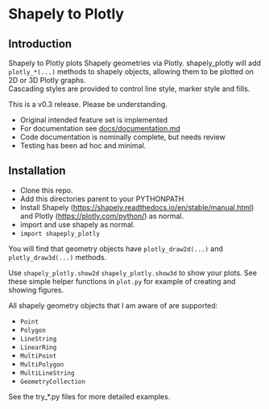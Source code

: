 # Shapely to Plotly
## Introduction
Shapely to Plotly plots Shapely geometries via Plotly.
shapely_plotly will add `plotly_*(...)` methods to shapely objects, allowing them to be 
plotted on 2D or 3D Plotly graphs.  
Cascading styles are provided to control line style, 
marker style and fills.

This is a v0.3 release.  Please be understanding.
* Original intended feature set is implemented
* For documentation see [docs/documentation.md](docs/documentation.md)
* Code documentation is nominally complete, but needs review
* Testing has been ad hoc and minimal.

## Installation
* Clone this repo.
* Add this directories parent to your PYTHONPATH
* Install Shapely (https://shapely.readthedocs.io/en/stable/manual.html) and Plotly (https://plotly.com/python/) as normal.
* import and use shapely as normal.
* `import shapeply_plotly`

You will find that geometry objects have `plotly_draw2d(...)` 
and `plotly_draw3d(...)` methods.  

Use `shapely_plotly.show2d`  `shapely_plotly.show3d` to show your plots.  See these simple
helper functions in `plot.py` for example of creating and showing figures.

All shapely geometry objects that I am aware of are supported:
* `Point`
* `Polygon`
* `LineString`
* `LinearRing`
* `MultiPoint`
* `MultiPolygon`
* `MultiLineString`
* `GeometryCollection`

See the try_*.py files for more detailed examples.

